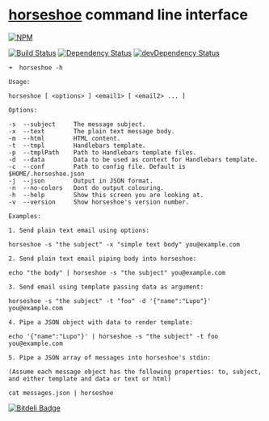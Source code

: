 # [horseshoe](https://github.com/lupomontero/horseshoe) command line interface

[![NPM](https://nodei.co/npm/horseshoe-cli.png?compact=true)](https://nodei.co/npm/horseshoe-cli/)

[![Build Status](https://secure.travis-ci.org/lupomontero/horseshoe-cli.png)](http://travis-ci.org/lupomontero/horseshoe-cli) 
[![Dependency Status](https://david-dm.org/lupomontero/horseshoe-cli.png)](https://david-dm.org/lupomontero/horseshoe-cli)
[![devDependency Status](https://david-dm.org/lupomontero/horseshoe-cli/dev-status.png)](https://david-dm.org/lupomontero/horseshoe-cli#info=devDependencies)

```
➜  horseshoe -h

Usage:

horseshoe [ <options> ] <email1> [ <email2> ... ]

Options:

-s  --subject     The message subject.
-x  --text        The plain text message body.
-m  --html        HTML content.
-t  --tmpl        Handlebars template.
-p  --tmplPath    Path to Handlebars template files.
-d  --data        Data to be used as context for Handlebars template.
-c  --conf        Path to config file. Default is $HOME/.horseshoe.json
-j  --json        Output in JSON format.
-n  --no-colors   Dont do output colouring.
-h  --help        Show this screen you are looking at.
-v  --version     Show horseshoe's version number.

Examples:

1. Send plain text email using options:

horseshoe -s "the subject" -x "simple text body" you@example.com

2. Send plain text email piping body into horseshoe:

echo "the body" | horseshoe -s "the subject" you@example.com

3. Send email using template passing data as argument:

horseshoe -s "the subject" -t "foo" -d '{"name":"Lupo"}' you@example.com

4. Pipe a JSON object with data to render template:

echo '{"name":"Lupo"}' | horseshoe -s "the subject" -t foo you@example.com

5. Pipe a JSON array of messages into horseshoe's stdin:

(Assume each message object has the following properties: to, subject,
and either template and data or text or html)

cat messages.json | horseshoe
```

[![Bitdeli Badge](https://d2weczhvl823v0.cloudfront.net/lupomontero/horseshoe-cli/trend.png)](https://bitdeli.com/free "Bitdeli Badge")

